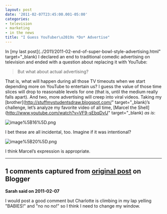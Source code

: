 ```yaml
---
layout: post
date: '2011-02-07T23:45:00.001-05:00'
categories:
- television
- marketing
- in the news
title: "I Guess YouTuber\u2019s *Do* Advertise"
---
```



In [my last post](../2011/2011-02-end-of-super-bowl-style-advertising.html" target="_blank) I declared an end to traditional comedic advertising on television and ended with a question about replacing it with YouTube:
<blockquote> 

But what about actual advertising?
</blockquote>

That is, what will happen during all those TV timeouts when we start depending more on YouTube to entertain us? I guess the value of those time slices will drop to reasonable levels for one (that is, until the medium really falls apart). And two, more advertising will creep into viral videos. Taking my [brother](http://stuffmystudentsdraw.blogspot.com/" target="_blank)’s challenge, let’s analyze my favorite video of all time, [Marcel the Shell](http://www.youtube.com/watch?v=VF9-sEbqDvU" target="_blank) *as is*:  

![image%5B16%5D.png](image%5B16%5D.png)    

I bet these are all incidental, too. Imagine if it was intentional?  

![image%5B20%5D.png](image%5B20%5D.png)

I think Marcel’s expression is appropriate.

---

## 1 comments captured from [original post](https://blog.wassupy.com/2011/02/i-guess-youtubers-do-advertise.html) on Blogger

**Sarah said on 2011-02-07**

I would post a good comment but Charlotte is climbing in my lap yelling "BABIES!" and "no no no!" so I think I need to change my window.

